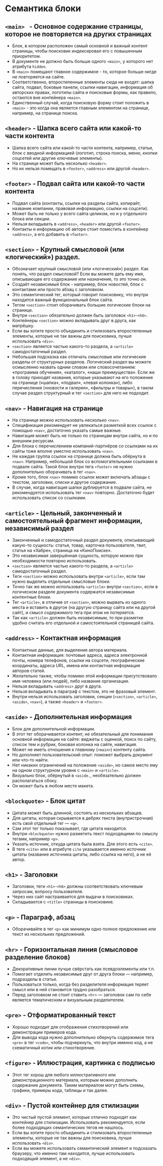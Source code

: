 # Семантика блоки

## `<main> ` - Основное содержание страницы, которое не повторяется на других страницах

- Блок, в котором расположен самый основной и важный контент страницы, чтобы поисковик индексировал его с повышенным приоритетом.
- В документе не должно быть больше одного `<main>`, у которого нет атрибута `hidden`.
- В `<main>` помещают главное содержимое - то, которое больше нигде не повторяется на сайте.
- Соответственно, второстепенные элементы сюда не входят: шапка сайта, подвал, боковые панели, ссылки навигации, информация об авторских правах, логотипы сайта и поисковые формы, как правило, остаются вне контейнера `<main>`.
- Единственный случай, когда поисковую форму стоит положить в `<main>` - это когда она является главным элементом на странице, например, на странице поиска.

## `<header>` - Шапка всего сайта или какой-то части контента

- Шапка всего сайта или какой-то части контента, например, статьи, блок с вводной информацией (логотип, строка поиска, меню, кнопки соцсетей или другие ключевые элементы).
- На странице может быть несколько `<header>`.
- Но их нельзя помещать в `<footer>`, `<address>` или другой `<header>`.

## `<footer>` - Подвал сайта или какой-то части контента

- Подвал сайта (контакты, ссылки на разделы сайта, копирайт, название компании, правовая информацию, ссылки на соцсети).
- Может быть не только у всего сайта целиком, но и у отдельного блока или секции.
- Нельзя вкладывать в `<address>`, `<header>` или другой `<footer>`.
- Контакты и информацию об авторе стоит поместить в контейнер `<address>`, а его добавить в `<footer>`.

## `<section>` - Крупный смысловой (или «логический») раздел.

- Обозначает крупный смысловой (или «логический») раздел. Как понять, что раздел смысловой? Если вы можете дать ему имя, описывающее его содержание или назначение, то это точно он.
- Создаёт независимый блок - например, блок новостей, блок с контактами или просто абзац с заголовком.
- Это семантический тег, который говорит поисковику, что внутри находится важный функциональный блок сайта.
- Тегом `<section>` стоит оборачивать большие логические блоки на странице.
- Внутри `<section>` обязательно должен быть заголовок `<h1>`-`<h6>`.
- Контейнеры `<section>` можно вкладывать друг в друга, как матрёшку.
- Если вы хотите просто объединить и стилизовать второстепенные элементы, которые не так важны для поисковика, лучше использовать `<div>`.
- `<section>` является частью какого-то раздела, а `<article>` самодостаточный раздел.
- Небольшая подсказка как отличать смысловые или логические разделы от структурных разделов. Логический раздел вы можете осмысленно назвать одним словом или словосочетанием: «программа обучения», «каталог», «наши преимущества». Если же в голову приходят названия, которые указывают на его положение на странице («шапка», «подвал», «левая колонка»), либо перечисления («новости и галерея», «фильтры и товары»), в таком случае раздел структурный и тег `<section>` для него не подходит.

## `<nav>` - Навигация на странице

- На странице можно использовать несколько `<nav>`.
- Спецификация рекомендует не увлекаться разметкой всех ссылок с помощью `<nav>`, достаточно указать самые важные.
- Навигация может быть не только по страницам внутри сайта, но и по внешним ресурсам.
- Для блока с перечислением компаний-партнёров со ссылками на их сайты тоже вполне уместно использовать `<nav>`.
- Не каждая группа ссылок на странице должна быть обёрнута в `<nav>`. Например, небольшой блок со вспомогательными ссылками в подвале сайта. Такой блок внутри тега `<footer>` не нужно дополнительно оборачивать в тег `<nav>`.
- Кроме того, блок `<nav>` помимо ссылок может включать абзацы с текстом, заголовки, списки и другое содержание.
- В случае, когда навигация шапки дублируется в подвале сайта, не рекомендуется использовать тег `<nav>` повторно. Достаточно будет использовать список со ссылками.

## `<article>` - Цельный, законченный и самостоятельный фрагмент информации, независимый раздел

- Законченный и самодостаточный раздел документа, описывающий какую-то сущность: статья, товар, карточка пользователя, твит, статья на «Хабре», страница на «КиноПоиске».
- Это независимая завершённая сущность, которую можно при необходимости повторно использовать.
- `<section>` является частью какого-то раздела, а `<article>` самодостаточный раздел.
- Теги `<section>` можно использовать внутри `<article>`, если там нужно выделить отдельные смысловые блоки.
- Точно так же можно использовать `<article>` внутри `<section>`, если в логическом разделе документа содержатся независимые контентные блоки.
- Тег `<article>`, в отличие от `<section>`, можно вырвать из одного места и вставить в другое (на другую страницу сайта или на другой сайт), и смысл содержимого тега при этом не потеряется.
- Так как `<article>` должен быть независимым, то при разметке удобно считать его отдельной и самостоятельной страницей сайта.

## `<address>` - Контактная информация

- Контактные данные, для выделения автора материала.
- Контактная информация: почтовые адреса, адреса электронной почты, номера телефонов, ссылки на соцсети, географические координаты, адреса URL, имена или контактная информация авторов статей.
- Желательно также, чтобы помимо этой информации присутствовало имя человека (или людей), либо название организации.
- Нельзя вкладывать `<address>` друг в друга.
- Нельзя вкладывать в параграф с текстом, это не фразовый элемент.
- Внутри нельзя использовать заголовки, секции (`<section>`, `<article>`, `<aside>`, `<nav>`), а также `<header>` и `<footer>`.

## `<aside>` - Дополнительная информация

- Блок для дополнительной информации.
- В этот тег оборачивается контент, не обязательный для понимания основной информации на сайте: виджеты с оценкой, поиск по сайту, список тем и рубрик, боковая колонка на сайте, навигация.
- Может не иметь отношения к главному (`<main>`) контенту сайта.
- Но дополняет пользовательский опыт: поможет выбрать документ или что-то найти.
- Нет никаких ограничений на положение `<aside>`, но самое место ему на одном структурном уровне с `<main>` и `<article>`.
- Визуально блок, обёрнутый в `<aside.`, необязательно должен располагаться сбоку.
- Он может быть в любом месте макета.

## `<blockquote>` - Блок цитат

- Цитата может быть длинной, состоять из нескольких абзацев.
- Для цитаты, которая скрывается в дебрях текста (внутристрочная) есть свой отдельный тег — `<q>`.
- Сам этот тег только показывает, где цитата находится.
- Внутри `<blockquote>` нужно разметить текст подходящими по смыслу тегами, например `<p>`.
- Указать источник, откуда цитата была взята. Для этого есть `<cite>`.
- В теге `<cite>` или в атрибуте `cite` указывается именно источник цитаты (название источника цитаты, либо ссылка на него), а не её автор.

## `<h1>` - Заголовки

- Заголовки, теги `<h1>`-`<h6>` должны соответствовать ключевым запросам, вопросу пользователя.
- Через них сайт настраивается для выдачи в поисковиках.
- Складывается с `<title>` страницы в поисковике.

## `<p>` - Параграф, абзац

- Оборачивайте в тег `<p>` как минимум одно полное предложение или текст из нескольких предложений.

## `<hr>` - Горизонтальная линия (смысловое разделение блоков)

- Декоративные линии лучше свёрстать как псевдоэлементы или т.п.
- Помогает отделить независимые друг от друга блоки — например, подразделы в статье.
- Пользоваться только, когда без разделителя информация теряет смысл или в ней становится трудно разобраться.
- Перед заголовком не стоит ставить `<hr>` — заголовок сам по себе является тематическим и визуальным разделителем.

## `<pre>` - Отформатированный текст

- Хорошо подходит для отображения стихотворений или демонстрации примеров кода.
- Для вывода кода нужно дополнительно обернуть содержимое тега `<pre>` в тег `<code>`, чтобы подчеркнуть, что внутри именно код, а не схематичный котик или стихотворение.

## `<figure>` - Иллюстрация, картинка с подписью

- Этот тег хорош для любого иллюстративного или демонстрационного материала, которым можно дополнить содержание документа. Таким материалом могут быть схемы, графики, примеры кода, таблицы и так далее.

## `<div>` - Пустой контейнер для стилизации

- Это чистый пустой элемент, которые отлично подходят как контейнер для стилизации. Использовать рекомендуется, если более подходящих семантических тегов не нашлось.
- Если вы хотите просто объединить и стилизовать второстепенные элементы, которые не так важны для поисковика, лучше использовать `<div>`.
- Если вы можете использовать семантический элемент и подсказать браузеру, что именно там находится, лучше использовать подходящий элемент, а не `<div>`.
